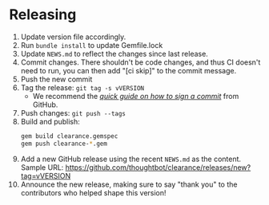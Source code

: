 # Releasing

1. Update version file accordingly.
1. Run `bundle install` to update Gemfile.lock
1. Update `NEWS.md` to reflect the changes since last release.
1. Commit changes.
   There shouldn't be code changes,
   and thus CI doesn't need to run,
   you can then add "[ci skip]" to the commit message.
1. Push the new commit
1. Tag the release: `git tag -s vVERSION`
    - We recommend the [_quick guide on how to sign a commit_] from GitHub.
1. Push changes: `git push --tags`
1. Build and publish:
    ```bash
    gem build clearance.gemspec
    gem push clearance-*.gem
    ```
1. Add a new GitHub release using the recent `NEWS.md` as the content. Sample
   URL: https://github.com/thoughtbot/clearance/releases/new?tag=vVERSION
1. Announce the new release,
   making sure to say "thank you" to the contributors
   who helped shape this version!

[_quick guide on how to sign a commit_]: https://docs.github.com/en/github/authenticating-to-github/signing-commits
